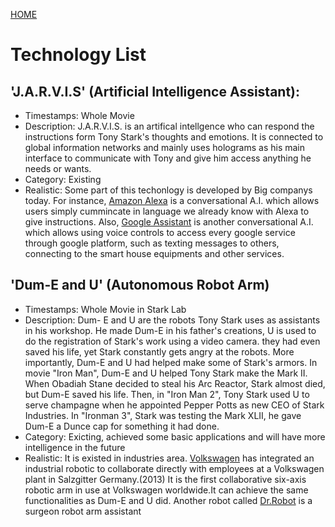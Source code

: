 [HOME](https://trekshcool.github.io/Ironman3/index)
# Technology List
## 'J.A.R.V.I.S' (Artificial Intelligence Assistant):
- Timestamps: Whole Movie
- Description: J.A.R.V.I.S. is an artifical intellgence who can respond the instructions form Tony Stark's thoughts and emotions. It is connected to global information networks and mainly uses holograms as his main interface to communicate with Tony and give him access anything he needs or wants.
- Category: Existing 
- Realistic: Some part of this techonlogy is developed by Big companys today. For instance, [Amazon Alexa](https://developer.amazon.com/zh/alexa-skills-kit/conversational-ai) is a conversational A.I. which allows users simply cummincate in language we already know with Alexa to give instructions. Also, [Google Assistant](https://assistant.google.com/#?modal_active=none) is another conversational A.I. which allows using voice controls to access every google service through google platform, such as texting messages to others, connecting to the smart house equipments and other services.

## 'Dum-E and U' (Autonomous Robot Arm)
- Timestamps: Whole Movie in Stark Lab
- Description: Dum- E and U are the robots Tony Stark uses as assistants in his workshop. He made Dum-E in his father's creations, U is used to do the registration of Stark's work using a video camera. they had even saved his life, yet Stark constantly gets angry at the robots. More importantly, Dum-E and U had helped make some of Stark's armors. In movie "Iron Man", Dum-E and U helped Tony Stark make the Mark II. When Obadiah Stane decided to steal his Arc Reactor, Stark almost died, but Dum-E saved his life. Then, in "Iron Man 2", Tony Stark used U to serve champagne when he appointed Pepper Potts as new CEO of Stark Industries. In "Ironman 3", Stark was testing the Mark XLII, he gave Dum-E a Dunce cap for something it had done.
- Category: Exicting, achieved some basic applications and will have more intelligence in the future
- Realistic: It is existed in industries area. [Volkswagen](https://www.forbes.com/sites/jenniferhicks/2013/08/29/volkswagen-turns-robotic-arms-into-production-assistants/#2d1cecde29fd) has integrated an industrial robotic to collaborate directly with employees at a Volkswagen plant in Salzgitter Germany.(2013) It is the first collaborative six-axis robotic arm in use at Volkswagen worldwide.It can achieve the same functionalities as Dum-E and U did. Another robot called [Dr.Robot](http://fortune.com/2013/01/15/meet-your-next-surgeon-dr-robot/) is a surgeon robot arm assistant 
